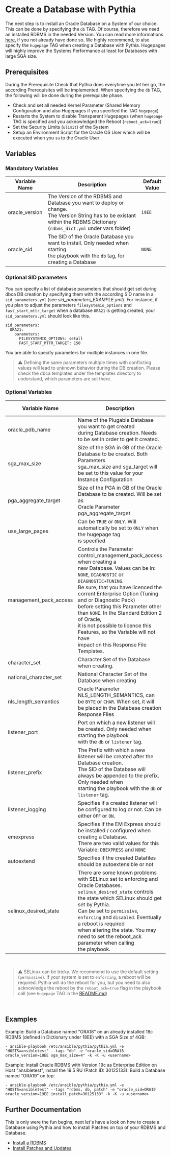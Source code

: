 # Create a Database with Pythia

The next step is to install an Oracle Database on a System of our choice. This can be done by specifying the `db` TAG. Of course, therefore we need an installed RDBMS in the needed Version. You can read more informations [here](https://github.com/thedatabaseme/pythia/blob/master/docs/02_INSTALL_RDBMS.md), if you not already have done so.
We highly recommend, to also specify the `hugepage` TAG when creating a Database with Pythia. Hugepages will highly improve the Systems Performance at least for Databases with large SGA size.

## Prerequisites

During the Prerequisite Check that Pythia does everytime you let her go, the according Prerequisites will be implemented. When specifying the `db` TAG, the following will be done during the prerequisite phase.

  - Check and set all needed Kernel Parameter (Shared Memory Configuration and also Hugepages if you specified the TAG `hugepage`)
  - Restarts the System to disable Transparent Hugepages (when `hugepage` TAG is specified and you acknowledged the Reboot (`reboot_ack=true`))
  - Set the Security Limits (`ulimit`) of the System
  - Setup an Environment Script for the Oracle OS User which will be executed when you `su` to the Oracle User

## Variables

### Mandatory Variables


| Variable Name | Description              | Default Value |
|---------------|--------------------------|---------------|
|oracle_version |The Version of the RDBMS and Database you want to deploy or change.<br>The Version String has to be existant within the RDBMS Dictionary (`rdbms_dict.yml` under vars folder)|`19EE`|
|oracle_sid|The SID of the Oracle Database you want to install. Only needed when starting <br>the playbook with the `db` tag, for creating a Database|`NONE`|

### Optional SID parameters
You can specify a list of database parameters that should get set during dbca DB creation by specifying them with the according SID name in a `sid_parameters.yml` (see *sid_parameters_EXAMPLE.yml*).
For instance, if you plan to adjust the parameters `filesystemio_options` and `fast_start_mttr_target` when a database `ORA21` is getting created, your `sid_parameters.yml` should look like this.

```
sid_parameters:
  ORA21:
    parameters:
      FILESYSTEMIO_OPTIONS: setall
      FAST_START_MTTR_TARGET: 150
```

You are able to specify parameters for multiple instances in one file.

> :warning: Defining the same parameters multiple times with conflicting values will lead to unknown behavior during the DB creation. Please check the dbca templates under the templates directory to understand, which parameters are set there.

### Optional Variables


| Variable Name | Description              | Default Value |
|---------------|--------------------------|---------------|
|oracle_pdb_name|Name of the Plugable Database you want to get created<br> during Database creation. Needs to be set in order to get it created.|`NONE`|
|sga_max_size |Size of the SGA in GB of the Oracle Database to be created. Both Parameters <br>sga_max_size and sga_target will be set to this value for your Instance Configuration|`2`|
|pga_aggregate_target|Size of the PGA in GB of the Oracle Database to be created. Will be set as <br>Oracle Parameter pga_aggregate_target|`1`|
|use_large_pages|Can be `TRUE` or `ONLY`. Will automatically be set to `ONLY` when the hugepage tag <br>is specified|`TRUE`|
|management_pack_access|Controls the Parameter control_management_pack_access when creating a <br>new Database. Values can be in: `NONE`, `DIAGNOSTIC` or `DIAGNOSTIC+TUNING`. <br>Be sure, that you have licenced the corrent Enterprise Option (Tuning and or Diagnostic Pack) <br>before setting this Parameter other than `NONE`. In the Standard Edition 2 of Oracle, <br>it is not possible to licence this Features, so the Variable will not have <br>impact on this Response File Templates.|`NONE`|
|character_set|Character Set of the Database when creating.|`AL32UTF8`|
|national_character_set|National Character Set of the Database when creating|`AL16UTF16`|
|nls_length_semantics|Oracle Parameter NLS_LENGTH_SEMANTICS, can be `BYTE` or `CHAR`. When set, it will <br>be placed in the Database creation Response Files|`BYTE`|
|listener_port|Port on which a new listener will be created. Only needed when starting the playbook <br>with the `db` or `listener` tag.|`1521`|
|listener_prefix|The Prefix with which a new listener will be created after the Database creation. <br>The SID of the Database will always be appended to the prefix. Only needed when <br>starting the playbook with the `db` or `listener` tag.|`LSNR_`|
|listener_logging|Specifies if a created listener will be configured to log or not. Can be either `OFF` or `ON`.|`OFF`|
|emexpress|Specifies if the EM Express should be installed / configured when creating a Database. <br>There are two valid values for this Variable: `DBEXPRESS` and `NONE`|`DBEXPRESS`|
|autoextend|Specifies if the created Datafiles should be autoextensible or not|`FALSE`|
|selinux_desired_state|There are some known problems with SELinux set to enforcing and Oracle Databases.<br>`selinux_desired_state` controls the state which SELinux should get set by Pythia.<br> Can be set to `permissive`, `enforcing` and `disabled`. Eventually a reboot is required<br>when altering the state. You may need to set the reboot_ack parameter when calling<br>the playbook.|`permissive`|

<br>

> :warning: SELinux can be tricky. We recommend to use the default setting (`permissive`). If your system is set to `enforcing`, a reboot will be required. Pythia will do the reboot for you, but you need to also acknowledge the reboot by the `reboot_ack=true` flag in the playbook call (see `hugepage` TAG in the [README.md](https://github.com/thedatabaseme/pythia/blob/master/README.md))

<br>

## Examples

Example: Build a Database named "ORA18" on an already installed 18c RDBMS (defined in Dictionary under 18EE) with a SGA Size of 4GB:

    - ansible-playbook /etc/ansible/pythia/pythia.yml -e "HOSTS=ansibletest" --tags "db" -e "oracle_sid=ORA18 oracle_version=18EE sga_max_size=4" -k -K -u <username>

Example: Install Oracle RDBMS with Version 19c as Enterprise Edition on Host "ansibletest", install the 19.5 RU (Patch ID: 30125133). Build a Database named "ORA19" on top:

    - ansible-playbook /etc/ansible/pythia/pythia.yml -e "HOSTS=ansibletest" --tags "rdbms, db, patch" -e "oracle_sid=ORA19 oracle_version=19EE install_patch=30125133" -k -K -u <username>

## Further Documentation

This is only were the fun begins, next let's have a look on how to create a Database using Pythia and how to install Patches on top of your RDBMS and Database.

  - [Install a RDBMS](https://github.com/thedatabaseme/pythia/blob/master/docs/02_INSTALL_RDBMS.md)
  - [Install Patches and Updates](https://github.com/thedatabaseme/pythia/blob/master/docs/04_INSTALL_PATCH.md)